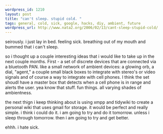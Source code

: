 ```yaml
--- 
wordpress_id: 1210
layout: post
title: "can't sleep. stupid cold. "
tags: general, cold, sick, google, hacks, diy, ambient, future
wordpress_url: http://www.nata2.org/2006/02/13/cant-sleep-stupid-cold/
---
```

seirously. i just lay in bed. feeling sick. breathing out of my mouth and bummed that i can't sleep.

so i thought up a couple interesting ideas that i would like to take up in the next couple months. First - a set of discrete devices that are connected via a bluetooth PAN. like a small network of ambient devices: a glowing orb, a dial, "agent," a couple small black boxes to integrate with stereo's or video signals and of course a way to integrate with cell phones. I think the set shoudl have a master box that detects when a cell phone is in range and alerts the user. yea know that stuff. fun things. all varying shades of ambientness.

the next thign i keep thinking about is using xmpp and tidywiki to create a personal wiki that uses gmail for storage. it would be perfect and really simple. i think i could do it. i am going to try and do it tomorrow. unless i sleep through tomorrow. then i am going to try and get better.

ehhh. i hate sick.
